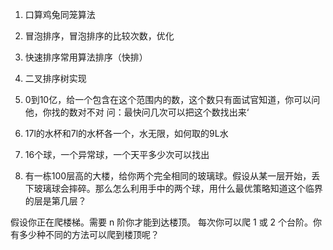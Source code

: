 1. 口算鸡兔同笼算法

2. 冒泡排序，冒泡排序的比较次数，优化

3. 快速排序常用算法排序（快排）

4. 二叉排序树实现

5. 0到10亿，给一个包含在这个范围内的数，这个数只有面试官知道，你可以问他，你找的数对不对
问：最快问几次可以把这个数找出来‘

6. 17l的水杯和7l的水杯各一个，水无限，如何取的9L水

7. 16个球，一个异常球，一个天平多少次可以找出

8. 有一栋100层高的大楼，给你两个完全相同的玻璃球。假设从某一层开始，丢下玻璃球会摔碎。那么怎么利用手中的两个球，用什么最优策略知道这个临界的层是第几层？

假设你正在爬楼梯。需要 n 阶你才能到达楼顶。
每次你可以爬 1 或 2 个台阶。你有多少种不同的方法可以爬到楼顶呢？


